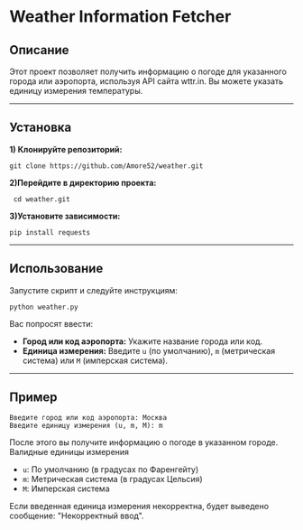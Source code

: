 # Weather Information Fetcher 

## Описание 
Этот проект позволяет получить информацию о погоде для указанного города или аэропорта, используя API сайта wttr.in. Вы можете указать единицу измерения температуры.

---

## Установка  
**1) Клонируйте репозиторий:**

``` 
git clone https://github.com/Amore52/weather.git 
``` 
**2)Перейдите в директорию проекта:**
```
 cd weather.git 
 ``` 
**3)Установите зависимости:**
``` 
pip install requests 
``` 

****

Использование 
--- 
Запустите скрипт и следуйте инструкциям: 
``` 
python weather.py 
``` 
Вас попросят ввести: 

* **Город или код аэропорта:** Укажите название города или код.
* **Единица измерения:** Введите ``u`` (по умолчанию), ``m`` (метрическая система) или ``M`` (имперская система). 

---

## Пример 
``` 
Введите город или код аэропорта: Москва 
Введите единицу измерения (u, m, M): m 
``` 
После этого вы получите информацию о погоде в указанном городе. Валидные единицы измерения 
* ``u``: По умолчанию (в градусах по Фаренгейту) 
* ``m``: Метрическая система (в градусах Цельсия) 
* ``M``: Имперская система 

Если введенная единица измерения некорректна, будет выведено сообщение: "Некорректный ввод".
